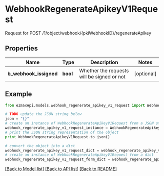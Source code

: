 # WebhookRegenerateApikeyV1Request

Request for POST /1/object/webhook/{pkiWebhookID}/regenerateApikey

## Properties

Name | Type | Description | Notes
------------ | ------------- | ------------- | -------------
**b_webhook_issigned** | **bool** | Whether the requests will be signed or not | [optional] 

## Example

```python
from eZmaxApi.models.webhook_regenerate_apikey_v1_request import WebhookRegenerateApikeyV1Request

# TODO update the JSON string below
json = "{}"
# create an instance of WebhookRegenerateApikeyV1Request from a JSON string
webhook_regenerate_apikey_v1_request_instance = WebhookRegenerateApikeyV1Request.from_json(json)
# print the JSON string representation of the object
print WebhookRegenerateApikeyV1Request.to_json()

# convert the object into a dict
webhook_regenerate_apikey_v1_request_dict = webhook_regenerate_apikey_v1_request_instance.to_dict()
# create an instance of WebhookRegenerateApikeyV1Request from a dict
webhook_regenerate_apikey_v1_request_form_dict = webhook_regenerate_apikey_v1_request.from_dict(webhook_regenerate_apikey_v1_request_dict)
```
[[Back to Model list]](../README.md#documentation-for-models) [[Back to API list]](../README.md#documentation-for-api-endpoints) [[Back to README]](../README.md)


